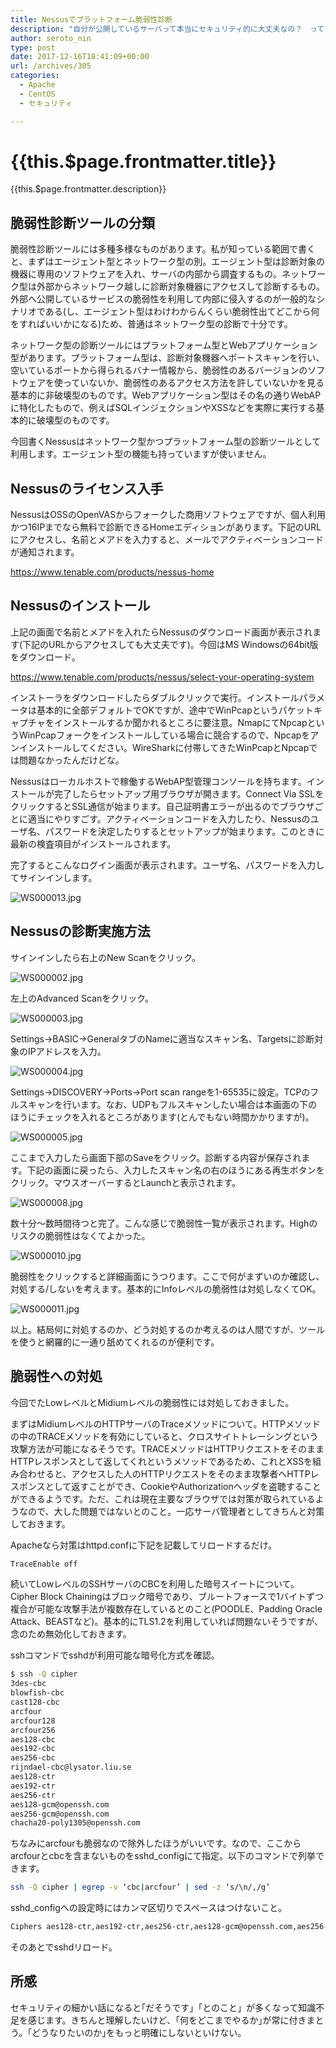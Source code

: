 ```yaml
---
title: Nessusでプラットフォーム脆弱性診断
description: "自分が公開しているサーバって本当にセキュリティ的に大丈夫なの？　っていう不安は常についてまわるものです。自身のサーバがうんぬんはもちろん、最悪攻撃の踏台にされて他者にも迷惑をかける可能性があります。というわけで今回はNessusという脆弱性診断ツールを利用してこのワードプレスサーバを診断してみます。"
author: seroto_nin
type: post
date: 2017-12-16T18:41:09+00:00
url: /archives/305
categories:
  - Apache
  - CentOS
  - セキュリティ

---
```

# {{this.$page.frontmatter.title}}

<Date/><CategoriesPerPost/>

{{this.$page.frontmatter.description}}

<!--more-->

## 脆弱性診断ツールの分類

脆弱性診断ツールには多種多様なものがあります。私が知っている範囲で書くと、まずはエージェント型とネットワーク型の別。エージェント型は診断対象の機器に専用のソフトウェアを入れ、サーバの内部から調査するもの。ネットワーク型は外部からネットワーク越しに診断対象機器にアクセスして診断するもの。外部へ公開しているサービスの脆弱性を利用して内部に侵入するのが一般的なシナリオである(し、エージェント型はわけわからんくらい脆弱性出てどこから何をすればいいかになる)ため、普通はネットワーク型の診断で十分です。

ネットワーク型の診断ツールにはプラットフォーム型とWebアプリケーション型があります。プラットフォーム型は、診断対象機器へポートスキャンを行い、空いているポートから得られるバナー情報から、脆弱性のあるバージョンのソフトウェアを使っていないか、脆弱性のあるアクセス方法を許していないかを見る基本的に非破壊型のものです。Webアプリケーション型はその名の通りWebAPに特化したもので、例えばSQLインジェクションやXSSなどを実際に実行する基本的に破壊型のものです。

今回書くNessusはネットワーク型かつプラットフォーム型の診断ツールとして利用します。エージェント型の機能も持っていますが使いません。

## Nessusのライセンス入手

NessusはOSSのOpenVASからフォークした商用ソフトウェアですが、個人利用かつ16IPまでなら無料で診断できるHomeエディションがあります。下記のURLにアクセスし、名前とメアドを入力すると、メールでアクティベーションコードが通知されます。

<https://www.tenable.com/products/nessus-home>

## Nessusのインストール

上記の画面で名前とメアドを入れたらNessusのダウンロード画面が表示されます(下記のURLからアクセスしても大丈夫です)。今回はMS Windowsの64bit版をダウンロード。

<https://www.tenable.com/products/nessus/select-your-operating-system>

インストーラをダウンロードしたらダブルクリックで実行。インストールパラメータは基本的に全部デフォルトでOKですが、途中でWinPcapというパケットキャプチャをインストールするか聞かれるところに要注意。NmapにてNpcapというWinPcapフォークをインストールしている場合に競合するので、Npcapをアンインストールしてください。WireSharkに付帯してきたWinPcapとNpcapでは問題なかったんだけどな。

Nessusはローカルホストで稼働するWebAP型管理コンソールを持ちます。インストールが完了したらセットアップ用ブラウザが開きます。Connect Via SSLをクリックするとSSL通信が始まります。自己証明書エラーが出るのでブラウザごとに適当にやりすごす。アクティベーションコードを入力したり、Nessusのユーザ名、パスワードを決定したりするとセットアップが始まります。このときに最新の検査項目がインストールされます。

完了するとこんなログイン画面が表示されます。ユーザ名、パスワードを入力してサインインします。

![WS000013.jpg](./WS000013.jpg)

## Nessusの診断実施方法

サインインしたら右上のNew Scanをクリック。

![WS000002.jpg](./WS000002.jpg)

左上のAdvanced Scanをクリック。

![WS000003.jpg](./WS000003.jpg)

Settings→BASIC→GeneralタブのNameに適当なスキャン名、Targetsに診断対象のIPアドレスを入力。

![WS000004.jpg](./WS000004.jpg)

Settings→DISCOVERY→Ports→Port scan rangeを1-65535に設定。TCPのフルスキャンを行います。なお、UDPもフルスキャンしたい場合は本画面の下のほうにチェックを入れるところがあります(とんでもない時間かかりますが)。

![WS000005.jpg](./WS000005.jpg)

ここまで入力したら画面下部のSaveをクリック。診断する内容が保存されます。下記の画面に戻ったら、入力したスキャン名の右のほうにある再生ボタンをクリック。マウスオーバーするとLaunchと表示されます。

![WS000008.jpg](./WS000008.jpg)

数十分～数時間待つと完了。こんな感じで脆弱性一覧が表示されます。Highのリスクの脆弱性はなくてよかった。

![WS000010.jpg](./WS000010.jpg)

脆弱性をクリックすると詳細画面にうつります。ここで何がまずいのか確認し、対処する/しないを考えます。基本的にInfoレベルの脆弱性は対処しなくてOK。

![WS000011.jpg](./WS000011.jpg)

以上。結局何に対処するのか、どう対処するのか考えるのは人間ですが、ツールを使うと網羅的に一通り舐めてくれるのが便利です。

## 脆弱性への対処

今回でたLowレベルとMidiumレベルの脆弱性には対処しておきました。

まずはMidiumレベルのHTTPサーバのTraceメソッドについて。HTTPメソッドの中のTRACEメソッドを有効にしていると、クロスサイトトレーシングという攻撃方法が可能になるそうです。TRACEメソッドはHTTPリクエストをそのままHTTPレスポンスとして返してくれというメソッドであるため、これとXSSを組み合わせると、アクセスした人のHTTPリクエストをそのまま攻撃者へHTTPレスポンスとして返すことができ、CookieやAuthorizationヘッダを盗聴することができるようです。ただ、これは現在主要なブラウザでは対策が取られているようなので、大した問題ではないとのこと。一応サーバ管理者としてきちんと対策しておきます。

Apacheなら対策はhttpd.confに下記を記載してリロードするだけ。

```bash
TraceEnable off
```

続いてLowレベルのSSHサーバのCBCを利用した暗号スイートについて。Cipher Block Chainingはブロック暗号であり、ブルートフォースで1バイトずつ複合が可能な攻撃手法が複数存在しているとのこと(POODLE、Padding Oracle Attack、BEASTなど)。基本的にTLS1.2を利用していれば問題ないそうですが、念のため無効化しておきます。

sshコマンドでsshdが利用可能な暗号化方式を確認。

```bash
$ ssh -Q cipher
3des-cbc
blowfish-cbc
cast128-cbc
arcfour
arcfour128
arcfour256
aes128-cbc
aes192-cbc
aes256-cbc
rijndael-cbc@lysator.liu.se
aes128-ctr
aes192-ctr
aes256-ctr
aes128-gcm@openssh.com
aes256-gcm@openssh.com
chacha20-poly1305@openssh.com
```

ちなみにarcfourも脆弱なので除外したほうがいいです。なので、ここからarcfourとcbcを含まないものをsshd_configにて指定。以下のコマンドで列挙できます。

```bash
ssh -Q cipher | egrep -v ‘cbc|arcfour’ | sed -z ‘s/\n/,/g’
```

sshd_configへの設定時にはカンマ区切りでスペースはつけないこと。

```bash
Ciphers aes128-ctr,aes192-ctr,aes256-ctr,aes128-gcm@openssh.com,aes256-gcm@openssh.com,chacha20-poly1305@openssh.com
```

そのあとでsshdリロード。

## 所感

セキュリティの細かい話になると｢だそうです｣「とのこと」が多くなって知識不足を感じます。きちんと理解したいけど、｢何をどこまでやるか｣が常に付きまとう。｢どうなりたいのか｣をもっと明確にしないといけない。
